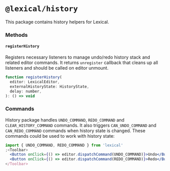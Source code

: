 # `@lexical/history`

This package contains history helpers for Lexical.

### Methods

#### `registerHistory`

Registers necessary listeners to manage undo/redo history stack and related editor commands. It returns `unregister` callback that cleans up all listeners and should be called on editor unmount.

```js
function registerHistory(
  editor: LexicalEditor,
  externalHistoryState: HistoryState,
  delay: number,
): () => void
```

### Commands

History package handles `UNDO_COMMAND`, `REDO_COMMAND` and `CLEAR_HISTORY_COMMAND` commands. It also triggers `CAN_UNDO_COMMAND` and `CAN_REDO_COMMAND` commands when history state is changed. These commands could be used to work with history state:

```jsx
import { UNDO_COMMAND, REDO_COMMAND } from 'lexical'
;<Toolbar>
  <Button onClick={() => editor.dispatchCommand(UNDO_COMMAND)}>Undo</Button>
  <Button onClick={() => editor.dispatchCommand(REDO_COMMAND)}>Redo</Button>
</Toolbar>
```
